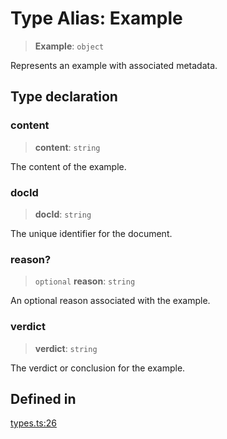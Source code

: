 # Type Alias: Example

> **Example**: `object`

Represents an example with associated metadata.

## Type declaration

### content

> **content**: `string`

The content of the example.

### docId

> **docId**: `string`

The unique identifier for the document.

### reason?

> `optional` **reason**: `string`

An optional reason associated with the example.

### verdict

> **verdict**: `string`

The verdict or conclusion for the example.

## Defined in

[types.ts:26](https://github.com/edspencer/narrator-ai/blob/f6b5712122157487bf68a395c25655c7779e9bca/packages/narrator-ai/src/types.ts#L26)
